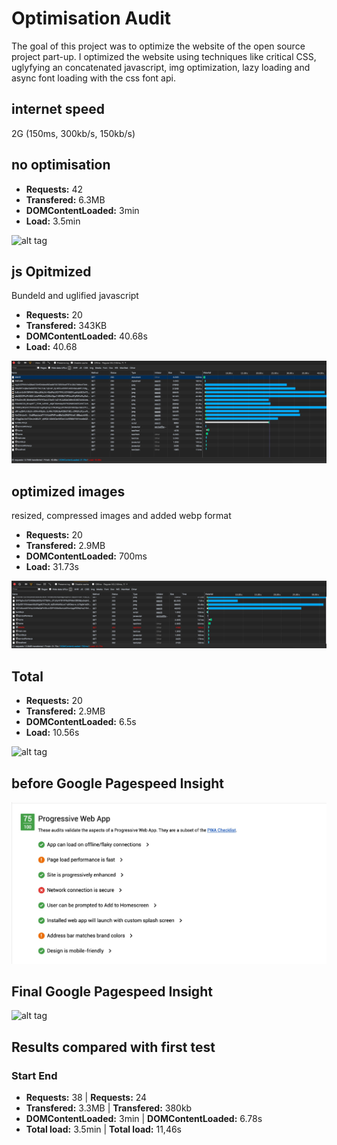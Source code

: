 
# Optimisation Audit
The goal of this project was to optimize the website of the open source project part-up. I optimized the website using techniques like critical CSS, uglyfying an concatenated javascript, img optimization, lazy loading and async font loading with the css font api.

## internet speed
2G (150ms, 300kb/s, 150kb/s)

## no optimisation

- **Requests:** 42
- **Transfered:** 6.3MB
- **DOMContentLoaded:** 3min
- **Load:** 3.5min

![alt tag](https://github.com/soraya2/rijksmuseumapp_/blob/master/screenshots/not_optimized.jpg)

## js Opitmized
Bundeld and uglified javascript

- **Requests:** 20
- **Transfered:** 343KB
- **DOMContentLoaded:** 40.68s
- **Load:**  40.68

![alt tag](https://github.com/soraya2/rijksmuseumapp_/blob/master/screenshots/optimized-js.jpg)

## optimized images
resized, compressed images and added webp format

- **Requests:** 20
- **Transfered:** 2.9MB
- **DOMContentLoaded:** 700ms
- **Load:** 31.73s

![alt tag](https://github.com/soraya2/rijksmuseumapp_/blob/master/screenshots/performance_imgoptimize.jpg)


## Total

- **Requests:** 20
- **Transfered:** 2.9MB
- **DOMContentLoaded:** 6.5s
- **Load:** 10.56s

![alt tag](https://github.com/soraya2/rijksmuseumapp_/blob/master/screenshots/total.jpg)

## before Google Pagespeed Insight
![alt tag](https://github.com/soraya2/rijksmuseumapp_/blob/master/screenshots/performance_start.jpg)


## Final Google Pagespeed Insight
![alt tag](https://github.com/soraya2/rijksmuseumapp_/blob/master/screenshots/total.jpg)


## Results compared with first test

### Start                           End
- **Requests:** 38                 | **Requests:** 24
- **Transfered:** 3.3MB            | **Transfered:** 380kb
- **DOMContentLoaded:** 3min       | **DOMContentLoaded:** 6.78s
- **Total load:** 3.5min           | **Total load:** 11,46s

